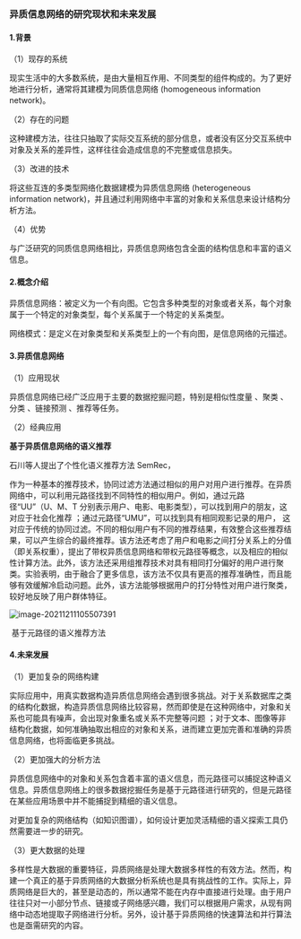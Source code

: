 ### 异质信息网络的研究现状和未来发展

#### 1.背景

（1）现存的系统

现实生活中的大多数系统，是由大量相互作用、不同类型的组件构成的。为了更好地进行分析，通常将其建模为同质信息网络 (homogeneous information network)。

（2）存在的问题

这种建模方法，往往只抽取了实际交互系统的部分信息，或者没有区分交互系统中对象及关系的差异性，这样往往会造成信息的不完整或信息损失。

（3）改进的技术

将这些互连的多类型网络化数据建模为异质信息网络 (heterogeneous information network)，并且通过利用网络中丰富的对象和关系信息来设计结构分析方法。

（4）优势

与广泛研究的同质信息网络相比，异质信息网络包含全面的结构信息和丰富的语义信息。

#### 2.概念介绍

异质信息网络：被定义为一个有向图。它包含多种类型的对象或者关系，每个对象属于一个特定的对象类型，每个关系属于一个特定的关系类型。

网络模式：是定义在对象类型和关系类型上的一个有向图，是信息网络的元描述。

#### 3.异质信息网络

（1）应用现状

异质信息网络已经广泛应用于主要的数据挖掘问题，特别是相似性度量 、聚类 、分类 、链接预测 、推荐等任务。

（2）经典应用

**基于异质信息网络的语义推荐**

石川等人提出了个性化语义推荐方法 SemRec，

作为一种基本的推荐技术，协同过滤方法通过相似的用户对用户进行推荐。在异质网络中，可以利用元路径找到不同特性的相似用户。例如，通过元路 径“UU”（U、M、T 分别表示用户、电影、电影类型），可以找到用户的朋友，这对应于社会化推荐 ；通过元路径“UMU”，可以找到具有相同观影记录的用户， 这对应于传统的协同过滤。不同的相似用户有不同的推荐结果，有效整合这些推荐结果，可以产生综合的最终推荐。该方法还考虑了用户和电影之间打分关系上的分值（即关系权重），提出了带权异质信息网络和带权元路径等概念，以及相应的相似性计算方法。此外，该方法还采用组推荐技术对具有相同打分偏好的用户进行聚类。实验表明，由于融合了更多信息，该方法不仅具有更高的推荐准确性，而且能够有效缓解冷启动问题。此外，该方法能够根据用户的打分特性对用户进行聚类，较好地反映了用户群体特征。

![image-20211211105507391](异质信息网络的研究现状和未来发展.assets/image-20211211105507391.png)

​                                                                        基于元路径的语义推荐方法

#### 4.未来发展

（1）更加复杂的网络构建

实际应用中，用真实数据构造异质信息网络会遇到很多挑战。对于关系数据库之类的结构化数据，构造异质信息网络比较容易，然而即使是在这种网络中，对象和关系也可能具有噪声，会出现对象重名或关系不完整等问题 ；对于文本、图像等非结构化数据，如何准确抽取出相应的对象和关系，进而建立更加完善和准确的异质信息网络，也将面临更多挑战。

（2）更加强大的分析方法

异质信息网络中的对象和关系包含着丰富的语义信息，而元路径可以捕捉这种语义信息。异质信息网络上的很多数据挖掘任务是基于元路径进行研究的，但是元路径在某些应用场景中并不能捕捉到精细的语义信息。

对更加复杂的网络结构（如知识图谱），如何设计更加灵活精细的语义探索工具仍然需要进一步的研究。

（3）更大数据的处理

多样性是大数据的重要特征，异质网络是处理大数据多样性的有效方法。然而，构建一个真正的基于异质网络的大数据分析系统也是具有挑战性的工作。实际上，异质网络是巨大的，甚至是动态的，所以通常不能在内存中直接进行处理。由于用户往往只对一小部分节点、链接或子网络感兴趣，我们可以根据用户需求，从现有网络中动态地提取子网络进行分析。另外，设计基于异质网络的快速算法和并行算法也是亟需研究的内容。

